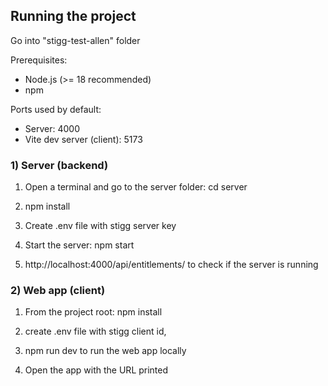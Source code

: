 

## Running the project

Go into "stigg-test-allen" folder

Prerequisites:
- Node.js (>= 18 recommended)
- npm 

Ports used by default:
- Server: 4000
- Vite dev server (client): 5173

### 1) Server (backend)

1. Open a terminal and go to the server folder:
   cd server

2. npm install

3. Create .env file with stigg server key

4. Start the server: npm start

5.  http://localhost:4000/api/entitlements/<customer id> to check if the server is running

### 2) Web app (client)

1. From the project root: npm install

2. create .env file with stigg client id,

3. npm run dev to run the web app locally

4. Open the app with the URL printed
